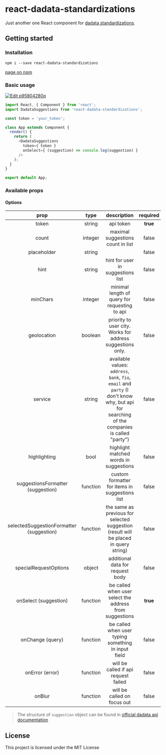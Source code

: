 # react-dadata-standardizations

Just another one React component for [dadata standardizations](https://dadata.ru/api/#clean "official website").

## Getting started

### Installation
`npm i --save react-dadata-standardizations`

[page on npm](https://www.npmjs.com/package/react-dadata-standardizations)

### Basic usage

[![Edit p95804280q](https://codesandbox.io/static/img/play-codesandbox.svg)](https://codesandbox.io/s/p95804280q)

```javascript
import React, { Component } from 'react';
import DadataSuggestions from 'react-dadata-standardizations';

const token = 'your_token';

class App extends Component {
  render() {
    return (
      <DadataSuggestions
        token={ token }
        onSelect={ (suggestion) => console.log(suggestion) }
      />
    );
  }
}

export default App;

```

### Available props

#### Options

| prop | type | description | required | default |
|:--------------:|:----------------:|:-------------------:|:----------:|:--------:|
|token| string|api token|**true**|`''`|
|count|integer|maximal suggestions count in list|false|`10`|
|placeholder|string| |false|`''`|
|hint|string|hint for user in suggestions list|false|`Выберите вариант ниже или продолжите ввод`|
|minChars|integer|minimal length of query for requesting to api|false|`3`|
|geolocation|boolean|priority to user city. Works for address suggestions only.|false|`true`|
|service|string|available values: `address`, `bank`, `fio`, `email` and `party` (I don't know why, but api for searching of the companies is called "party")|false|`address`|
|highlighting|bool|highlight matched words in suggestions|false|true|
|suggestionsFormatter (suggestion)|function|custom formatter for items in suggestions list|false||
|selectedSuggestionFormatter (suggestion)|function|the same as previous for selected suggestion (result will be placed in query string)|false||
|specialRequestOptions|object|additional data for request body|false||
|onSelect (suggestion)|function| be called when user select the address from suggestions|**true**||
|onChange (query)|function|be called when user typing something in input field| false||
|onError (error)|function|will be called if api request failed|false||
|onBlur|function|will be called on focus out|false||

> The structure of `suggestion` object can be found in [official dadata api documentation](https://confluence.hflabs.ru/pages/viewpage.action?pageId=204669100)


## License

This project is licensed under the MIT License
